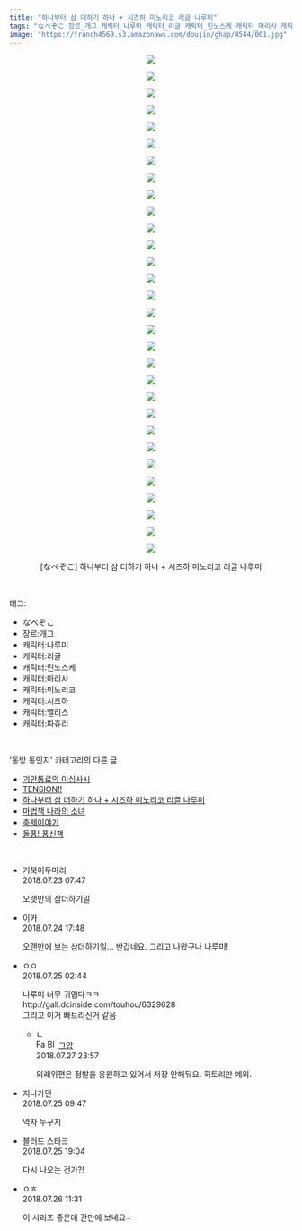 ```yaml
---
title: "하나부터 삼 더하기 하나 + 시즈하 미노리코 리글 나루미"
tags: "なべぞこ 장르_개그 캐릭터_나루미 캐릭터_리글 캐릭터_린노스케 캐릭터_마리사 캐릭터_미노리코 캐릭터_시즈하 캐릭터_앨리스 캐릭터_파츄리 동방_동인지"
image: "https://franch4569.s3.amazonaws.com/doujin/ghap/4544/001.jpg"
---
```

<div class="article">
<p style="text-align: center; clear: none; float: none;"><img src="{{ site.imgserver2 }}/ghap/4544/001.jpg"/></p>
<p style="text-align: center; clear: none; float: none;"><img src="{{ site.imgserver2 }}/ghap/4544/002.jpg"/></p>
<p style="text-align: center; clear: none; float: none;"><img src="{{ site.imgserver2 }}/ghap/4544/003.jpg"/></p>
<p style="text-align: center; clear: none; float: none;"><img src="{{ site.imgserver2 }}/ghap/4544/004.jpg"/></p>
<p style="text-align: center; clear: none; float: none;"><img src="{{ site.imgserver2 }}/ghap/4544/005.jpg"/></p>
<p style="text-align: center; clear: none; float: none;"><img src="{{ site.imgserver2 }}/ghap/4544/006.jpg"/></p>
<p style="text-align: center; clear: none; float: none;"><img src="{{ site.imgserver2 }}/ghap/4544/007.jpg"/></p>
<p style="text-align: center; clear: none; float: none;"><img src="{{ site.imgserver2 }}/ghap/4544/008.jpg"/></p>
<p style="text-align: center; clear: none; float: none;"><img src="{{ site.imgserver2 }}/ghap/4544/009.jpg"/></p>
<p style="text-align: center; clear: none; float: none;"><img src="{{ site.imgserver2 }}/ghap/4544/010.jpg"/></p>
<p style="text-align: center; clear: none; float: none;"><img src="{{ site.imgserver2 }}/ghap/4544/011.jpg"/></p>
<p style="text-align: center; clear: none; float: none;"><img src="{{ site.imgserver2 }}/ghap/4544/012.jpg"/></p>
<p style="text-align: center; clear: none; float: none;"><img src="{{ site.imgserver2 }}/ghap/4544/013.jpg"/></p>
<p style="text-align: center; clear: none; float: none;"><img src="{{ site.imgserver2 }}/ghap/4544/014.jpg"/></p>
<p style="text-align: center; clear: none; float: none;"><img src="{{ site.imgserver2 }}/ghap/4544/015.jpg"/></p>
<p style="text-align: center; clear: none; float: none;"><img src="{{ site.imgserver2 }}/ghap/4544/016.jpg"/></p>
<p style="text-align: center; clear: none; float: none;"><img src="{{ site.imgserver2 }}/ghap/4544/017.jpg"/></p>
<p style="text-align: center; clear: none; float: none;"><img src="{{ site.imgserver2 }}/ghap/4544/018.jpg"/></p>
<p style="text-align: center; clear: none; float: none;"><img src="{{ site.imgserver2 }}/ghap/4544/019.jpg"/></p>
<p style="text-align: center; clear: none; float: none;"><img src="{{ site.imgserver2 }}/ghap/4544/020.jpg"/></p>
<p style="text-align: center; clear: none; float: none;"><img src="{{ site.imgserver2 }}/ghap/4544/021.jpg"/></p>
<p style="text-align: center; clear: none; float: none;"><img src="{{ site.imgserver2 }}/ghap/4544/022.jpg"/></p>
<p style="text-align: center; clear: none; float: none;"><img src="{{ site.imgserver2 }}/ghap/4544/023.jpg"/></p>
<p style="text-align: center; clear: none; float: none;"><img src="{{ site.imgserver2 }}/ghap/4544/024.jpg"/></p>
<p style="text-align: center; clear: none; float: none;"><img src="{{ site.imgserver2 }}/ghap/4544/025.jpg"/></p>
<p style="text-align: center; clear: none; float: none;"><img src="{{ site.imgserver2 }}/ghap/4544/026.jpg"/></p>
<p style="text-align: center; clear: none; float: none;"><img src="{{ site.imgserver2 }}/ghap/4544/027.jpg"/></p>
<p style="text-align: center; clear: none; float: none;"><img src="{{ site.imgserver2 }}/ghap/4544/028.jpg"/></p>
<p style="text-align: center; clear: none; float: none;"><img src="{{ site.imgserver2 }}/ghap/4544/029.jpg"/></p>
<p style="text-align: center; clear: none; float: none;"><img src="{{ site.imgserver2 }}/ghap/4544/030.jpg"/></p>
<p style="text-align: center; clear: none; float: none;">[なべぞこ] 하나부터 삼 더하기 하나 + 시즈하 미노리코 리글 나루미</p>
</div><br/>
<div class="tagTrail">
<p>태그: </p>
<ul>
<li>なべぞこ</li>
<li>장르:개그</li>
<li>캐릭터:나루미</li>
<li>캐릭터:리글</li>
<li>캐릭터:린노스케</li>
<li>캐릭터:마리사</li>
<li>캐릭터:미노리코</li>
<li>캐릭터:시즈하</li>
<li>캐릭터:앨리스</li>
<li>캐릭터:파츄리</li>
</ul>
</div><br/>
<div class="another">
<p>'동방 동인지' 카테고리의 다른 글</p>
<ul>
<li><a href="/ghap_4548">괴안통로의 이십사시</a></li>
<li><a href="/ghap_4546">TENSION!!</a></li>
<li><a href="/ghap_4544">하나부터 삼 더하기 하나 + 시즈하 미노리코 리글 나루미</a></li>
<li><a href="/ghap_4543">마법책 나라의 소녀</a></li>
<li><a href="/ghap_4542">축제이야기</a></li>
<li><a href="/ghap_4541">돌풍! 풍신책</a></li>
</ul>
</div><br/>
<div class="cb_module cb_fluid">
<div class="cb_wrt cb_profile">
<div class="comment">
<ul>
<li class="cb_thumb_off" id="comment15291968">
<div class="cb_comment_area">
<div class="cb_info_area">
<div class="cb_section">
<span class="cb_nick_name">거북이두마리</span>
</div>
<div class="cb_section">
<span class="cb_date">2018.07.23 07:47 </span>
</div>
</div>
<div class="cb_dsc_comment">
<p class="cb_dsc">
											오랫만의 삼더하기일
										</p>
</div>
</div></li>
<li class="cb_thumb_off" id="comment15292956">
<div class="cb_comment_area">
<div class="cb_info_area">
<div class="cb_section">
<span class="cb_nick_name">이카</span>
</div>
<div class="cb_section">
<span class="cb_date">2018.07.24 17:48 </span>
</div>
</div>
<div class="cb_dsc_comment">
<p class="cb_dsc">
											오랜만에 보는 삼더하기일... 반갑네요. 그리고 나왔구나 나루미!
										</p>
</div>
</div></li>
<li class="cb_thumb_off" id="comment15293169">
<div class="cb_comment_area">
<div class="cb_info_area">
<div class="cb_section">
<span class="cb_nick_name">ㅇㅇ</span>
</div>
<div class="cb_section">
<span class="cb_date">2018.07.25 02:44 </span>
</div>
</div>
<div class="cb_dsc_comment">
<p class="cb_dsc">
											나루미 너무 귀엽다ㅋㅋ<br/>
http://gall.dcinside.com/touhou/6329628<br/>
그리고 이거 빠트리신거 같음
										</p>
</div>
<ul>
<li class="cb_thumb_off" id="comment15295244">
<span class="cb_bu_subnode">ㄴ</span>
<div class="cb_comment_area">
<div class="cb_info_area">
<div class="cb_section">
<span class="cb_nick_name"><img alt="Favicon of https://ghaptouhou.tistory.com" height="16" onerror="this.onerror=null;this.parentNode.removeChild(this)" src="https://ghaptouhou.tistory.com/favicon.ico" width="16"/> <img alt="BlogIcon" height="16" onerror="this.parentNode.removeChild(this)" src="https://ghaptouhou.tistory.com/index.gif" width="16"/> <a href="https://ghaptouhou.tistory.com" onclick="return openLinkInNewWindow(this)"> 그압</a><span class="tistoryProfileLayerTrigger" onclick='TistoryProfile.show(event, this, {"title":"\uc800\uae30 \uc774\uac70 \ub098\uc911\uc5d0 \uc218\uc815 \uac00\ub2a5\ud558\ub098\uc694","url":"https:\/\/ghap.tistory.com","nickname":"\uadf8\uc555","items":[]}); return false;'></span></span>
</div>
<div class="cb_section">
<span class="cb_date">2018.07.27 23:57 </span>
</div>
</div>
<div class="cb_dsc_comment">
<p class="cb_dsc">
																외래위편은 정발을 응원하고 있어서 저장 안해둬요. 히토리만 예외.
															</p>
</div>
</div>
</li>
</ul>
</div></li>
<li class="cb_thumb_off" id="comment15293282">
<div class="cb_comment_area">
<div class="cb_info_area">
<div class="cb_section">
<span class="cb_nick_name">지나가던</span>
</div>
<div class="cb_section">
<span class="cb_date">2018.07.25 09:47 </span>
</div>
</div>
<div class="cb_dsc_comment">
<p class="cb_dsc">
											역자 누구지
										</p>
</div>
</div></li>
<li class="cb_thumb_off" id="comment15293655">
<div class="cb_comment_area">
<div class="cb_info_area">
<div class="cb_section">
<span class="cb_nick_name">블러드 스타크</span>
</div>
<div class="cb_section">
<span class="cb_date">2018.07.25 19:04 </span>
</div>
</div>
<div class="cb_dsc_comment">
<p class="cb_dsc">
											다시 나오는 건가?!
										</p>
</div>
</div></li>
<li class="cb_thumb_off" id="comment15294105">
<div class="cb_comment_area">
<div class="cb_info_area">
<div class="cb_section">
<span class="cb_nick_name">ㅇㅎ</span>
</div>
<div class="cb_section">
<span class="cb_date">2018.07.26 11:31 </span>
</div>
</div>
<div class="cb_dsc_comment">
<p class="cb_dsc">
											이 시리즈 좋은데 간만에 보네요~
										</p>
</div>
</div></li>
</ul>
</div>
</div><!-- commentList close -->
</div><br/>
